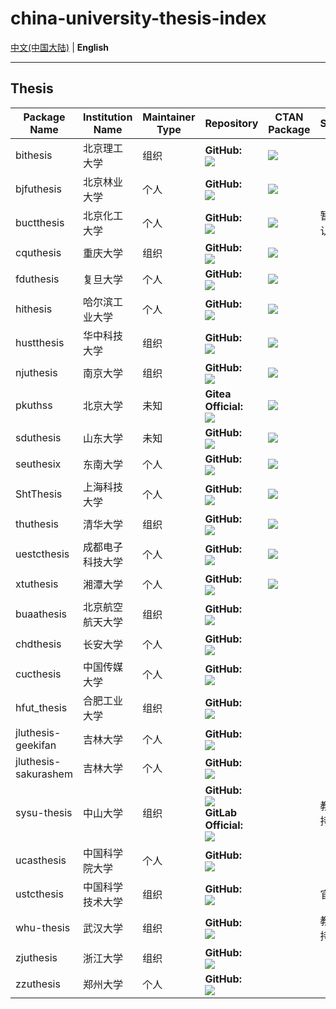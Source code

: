 # china-university-thesis-index

[中文(中国大陆)](README-zh-CN.md) | **English**

---

## Thesis

<!-- MARKDOWN_TABLE BEGIN -->
<!-- WARNING: THIS TABLE IS MAINTAINED BY PROGRAMME, YOU SHOULD ADD DATA TO COLLECTION JSON -->
| Package Name | Institution Name | Maintainer Type | Repository | CTAN Package | Status |
| - | - | - | - | - | - |
| bithesis | 北京理工大学 | 组织 | <div><b>GitHub:</b><br/>![](https://img.shields.io/badge/BITNP%2FBIThesis-blue?logo=github&link=https%3A%2F%2Fgithub.com%2FBITNP%2FBIThesis)</div> | ![](https://img.shields.io/badge/ctan-bithesis-lightgray?link=https%3A%2F%2Fctan.org%2Fpkg%2Fbithesis) |  |
| bjfuthesis | 北京林业大学 | 个人 | <div><b>GitHub:</b><br/>![](https://img.shields.io/badge/bjfu--projects%2Fbjfuthesis-green?logo=github&link=https%3A%2F%2Fgithub.com%2Fbjfu--projects%2Fbjfuthesis)</div> | ![](https://img.shields.io/badge/ctan-bjfuthesis-lightgray?link=https%3A%2F%2Fctan.org%2Fpkg%2Fbjfuthesis) |  |
| buctthesis | 北京化工大学 | 个人 | <div><b>GitHub:</b><br/>![](https://img.shields.io/badge/Miracle0565%2Fbuctthesis-green?logo=github&link=https%3A%2F%2Fgithub.com%2FMiracle0565%2Fbuctthesis)</div> | ![](https://img.shields.io/badge/ctan-buctthesis-lightgray?link=https%3A%2F%2Fctan.org%2Fpkg%2Fbuctthesis) | 暂未承认 |
| cquthesis | 重庆大学 | 组织 | <div><b>GitHub:</b><br/>![](https://img.shields.io/badge/nanmu42%2FCQUThesis-blue?logo=github&link=https%3A%2F%2Fgithub.com%2Fnanmu42%2FCQUThesis)</div> | ![](https://img.shields.io/badge/ctan-cquthesis-lightgray?link=https%3A%2F%2Fctan.org%2Fpkg%2Fcquthesis) |  |
| fduthesis | 复旦大学 | 个人 | <div><b>GitHub:</b><br/>![](https://img.shields.io/badge/stone--zeng%2Ffduthesis-green?logo=github&link=https%3A%2F%2Fgithub.com%2Fstone--zeng%2Ffduthesis)</div> | ![](https://img.shields.io/badge/ctan-fduthesis-lightgray?link=https%3A%2F%2Fctan.org%2Fpkg%2Ffduthesis) |  |
| hithesis | 哈尔滨工业大学 | 个人 | <div><b>GitHub:</b><br/>![](https://img.shields.io/badge/dustincys%2Fhithesis-green?logo=github&link=https%3A%2F%2Fgithub.com%2Fdustincys%2Fhithesis)</div> | ![](https://img.shields.io/badge/ctan-hithesis-lightgray?link=https%3A%2F%2Fctan.org%2Fpkg%2Fhithesis) |  |
| hustthesis | 华中科技大学 | 组织 | <div><b>GitHub:</b><br/>![](https://img.shields.io/badge/hust--latex%2Fhustthesis-blue?logo=github&link=https%3A%2F%2Fgithub.com%2Fhust--latex%2Fhustthesis)</div> | ![](https://img.shields.io/badge/ctan-hustthesis-lightgray?link=https%3A%2F%2Fctan.org%2Fpkg%2Fhustthesis) |  |
| njuthesis | 南京大学 | 组织 | <div><b>GitHub:</b><br/>![](https://img.shields.io/badge/nju--lug%2FNJUThesis-blue?logo=github&link=https%3A%2F%2Fgithub.com%2Fnju--lug%2FNJUThesis)</div> | ![](https://img.shields.io/badge/ctan-njuthesis-lightgray?link=https%3A%2F%2Fctan.org%2Fpkg%2Fnjuthesis) |  |
| pkuthss | 北京大学 | 未知 | <div><b>Gitea Official:</b><br/>![](https://img.shields.io/badge/CasperVector%2Fpkuthss-red?logo=gitea&link=https%3A%2F%2Fgithub.com%2FCasperVector%2Fpkuthss)</div> | ![](https://img.shields.io/badge/ctan-pkuthss-lightgray?link=https%3A%2F%2Fctan.org%2Fpkg%2Fpkuthss) |  |
| sduthesis | 山东大学 | 未知 | <div><b>GitHub:</b><br/>![](https://img.shields.io/badge/Liam0205%2Fsduthesis-red?logo=github&link=https%3A%2F%2Fgithub.com%2FLiam0205%2Fsduthesis)</div> | ![](https://img.shields.io/badge/ctan-sduthesis-lightgray?link=https%3A%2F%2Fctan.org%2Fpkg%2Fsduthesis) |  |
| seuthesix | 东南大学 | 个人 | <div><b>GitHub:</b><br/>![](https://img.shields.io/badge/zhimengfan1990%2Fseuthesix-green?logo=github&link=https%3A%2F%2Fgithub.com%2Fzhimengfan1990%2Fseuthesix)</div> | ![](https://img.shields.io/badge/ctan-seuthesix-lightgray?link=https%3A%2F%2Fctan.org%2Fpkg%2Fseuthesix) |  |
| ShtThesis | 上海科技大学 | 个人 | <div><b>GitHub:</b><br/>![](https://img.shields.io/badge/lirundong%2Fshtthesis-green?logo=github&link=https%3A%2F%2Fgithub.com%2Flirundong%2Fshtthesis)</div> | ![](https://img.shields.io/badge/ctan-shtthesis-lightgray?link=https%3A%2F%2Fctan.org%2Fpkg%2Fshtthesis) |  |
| thuthesis | 清华大学 | 组织 | <div><b>GitHub:</b><br/>![](https://img.shields.io/badge/tuna%2Fthuthesis-blue?logo=github&link=https%3A%2F%2Fgithub.com%2Ftuna%2Fthuthesis)</div> | ![](https://img.shields.io/badge/ctan-thuthesis-lightgray?link=https%3A%2F%2Fctan.org%2Fpkg%2Fthuthesis) |  |
| uestcthesis | 成都电子科技大学 | 个人 | <div><b>GitHub:</b><br/>![](https://img.shields.io/badge/shifujun%2FUESTCthesis-green?logo=github&link=https%3A%2F%2Fgithub.com%2Fshifujun%2FUESTCthesis)</div> | ![](https://img.shields.io/badge/ctan-uestcthesis-lightgray?link=https%3A%2F%2Fctan.org%2Fpkg%2Fuestcthesis) |  |
| xtuthesis | 湘潭大学 | 个人 | <div><b>GitHub:</b><br/>![](https://img.shields.io/badge/MrDongdongLin%2Fxtuthesis-green?logo=github&link=https%3A%2F%2Fgithub.com%2FMrDongdongLin%2Fxtuthesis)</div> | ![](https://img.shields.io/badge/ctan-xtuthesis-lightgray?link=https%3A%2F%2Fctan.org%2Fpkg%2Fxtuthesis) |  |
| buaathesis | 北京航空航天大学 | 组织 | <div><b>GitHub:</b><br/>![](https://img.shields.io/badge/BHOSC%2FBUAAthesis-blue?logo=github&link=https%3A%2F%2Fgithub.com%2FBHOSC%2FBUAAthesis)</div> |  |  |
| chdthesis | 长安大学 | 个人 | <div><b>GitHub:</b><br/>![](https://img.shields.io/badge/xiaoleeza%2Fchdthesis-green?logo=github&link=https%3A%2F%2Fgithub.com%2Fxiaoleeza%2Fchdthesis)</div> |  |  |
| cucthesis | 中国传媒大学 | 个人 | <div><b>GitHub:</b><br/>![](https://img.shields.io/badge/YunYouJun%2Fcucthesis-green?logo=github&link=https%3A%2F%2Fgithub.com%2FYunYouJun%2Fcucthesis)</div> |  |  |
| hfut_thesis | 合肥工业大学 | 组织 | <div><b>GitHub:</b><br/>![](https://img.shields.io/badge/HFUTTUG%2FHFUT_Thesis-blue?logo=github&link=https%3A%2F%2Fgithub.com%2FHFUTTUG%2FHFUT_Thesis)</div> |  |  |
| jluthesis-geekifan | 吉林大学 | 个人 | <div><b>GitHub:</b><br/>![](https://img.shields.io/badge/geekifan%2Fjluthesis-green?logo=github&link=https%3A%2F%2Fgithub.com%2Fgeekifan%2Fjluthesis)</div> |  |  |
| jluthesis-sakurashem | 吉林大学 | 个人 | <div><b>GitHub:</b><br/>![](https://img.shields.io/badge/Sakura--shem%2FJLUThesis-green?logo=github&link=https%3A%2F%2Fgithub.com%2FSakura--shem%2FJLUThesis)</div> |  |  |
| sysu-thesis | 中山大学 | 组织 | <div><b>GitHub:</b><br/>![](https://img.shields.io/badge/SYSU--SCC%2Fsysu--thesis-blue?logo=github&link=https%3A%2F%2Fgithub.com%2FSYSU--SCC%2Fsysu--thesis)<br/><b>GitLab Official:</b><br/>![](https://img.shields.io/badge/sysu--gitlab%2Flatex--group-blue?logo=gitlab&link=https%3A%2F%2Fgithub.com%2Fsysu--gitlab%2Flatex--group)</div> |  | 教师支持 |
| ucasthesis | 中国科学院大学 | 个人 | <div><b>GitHub:</b><br/>![](https://img.shields.io/badge/mohuangrui%2Fucasthesis-green?logo=github&link=https%3A%2F%2Fgithub.com%2Fmohuangrui%2Fucasthesis)</div> |  |  |
| ustcthesis | 中国科学技术大学 | 组织 | <div><b>GitHub:</b><br/>![](https://img.shields.io/badge/ustctug%2Fustcthesis-blue?logo=github&link=https%3A%2F%2Fgithub.com%2Fustctug%2Fustcthesis)</div> |  | 官方 |
| whu-thesis | 武汉大学 | 组织 | <div><b>GitHub:</b><br/>![](https://img.shields.io/badge/whutug%2Fwhu--thesis-blue?logo=github&link=https%3A%2F%2Fgithub.com%2Fwhutug%2Fwhu--thesis)</div> |  | 教师支持 |
| zjuthesis | 浙江大学 | 组织 | <div><b>GitHub:</b><br/>![](https://img.shields.io/badge/TheNetAdmin%2Fzjuthesis-blue?logo=github&link=https%3A%2F%2Fgithub.com%2FTheNetAdmin%2Fzjuthesis)</div> |  |  |
| zzuthesis | 郑州大学 | 个人 | <div><b>GitHub:</b><br/>![](https://img.shields.io/badge/tuxify%2Fzzuthesis-green?logo=github&link=https%3A%2F%2Fgithub.com%2Ftuxify%2Fzzuthesis)</div> |  |  |

<!-- MARKDOWN_TABLE END -->